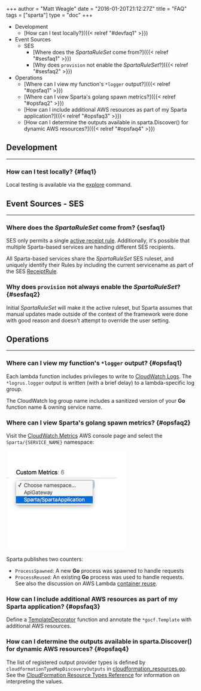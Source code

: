 +++
author = "Matt Weagle"
date = "2016-01-20T21:12:27Z"
title = "FAQ"
tags = ["sparta"]
type = "doc"
+++

* Development
  * [How can I test locally?]({{< relref "#devfaq1" >}})
* Event Sources
  * SES
      * [Where does the _SpartaRuleSet_ come from?]({{< relref "#sesfaq1" >}})  
      * [Why does `provision` not enable the _SpartaRuleSet_?]({{< relref "#sesfaq2" >}})  
* Operations
  * [Where can I view my function's `*logger` output?]({{< relref "#opsfaq1" >}})  
  * [Where can I view Sparta's golang spawn metrics?]({{< relref "#opsfaq2" >}})  
  * [How can I include additional AWS resources as part of my Sparta application?]({{< relref "#opsfaq3" >}})
  * [How can I determine the outputs available in sparta.Discover() for dynamic AWS resources?]({{< relref "#opsfaq4" >}})

## Development
<hr />

### How can I test locally? {#faq1}

Local testing is available via the [explore](/docs/local_testing/) command.

## Event Sources - SES
<hr />

### Where does the _SpartaRuleSet_ come from?  {sesfaq1}  

SES only permits a single [active receipt rule](http://docs.aws.amazon.com/ses/latest/APIReference/API_SetActiveReceiptRuleSet.html).  Additionally, it's possible that multiple Sparta-based services are handing different SES recipients.  

All Sparta-based services share the _SpartaRuleSet_ SES ruleset, and uniquely identify their Rules by including the current servicename as part of the SES [ReceiptRule](http://docs.aws.amazon.com/ses/latest/APIReference/API_CreateReceiptRule.html).

### Why does `provision` not always enable the _SpartaRuleSet_?  {#sesfaq2}  

Initial _SpartaRuleSet_ will make it the active ruleset, but Sparta assumes that manual updates made outside of the context of the framework were done with good reason and doesn't attempt to override the user setting.

## Operations
<hr />

### Where can I view my function's `*logger` output?  {#opsfaq1}  

Each lambda function includes privileges to write to [CloudWatch Logs](https://console.aws.amazon.com/cloudwatch/home).  The `*logrus.logger` output is written (with a brief delay) to a lambda-specific log group.  

The CloudWatch log group name includes a sanitized version of your **Go** function name & owning service name.

### Where can I view Sparta's golang spawn metrics?  {#opsfaq2}  

Visit the [CloudWatch Metrics](https://aws.amazon.com/cloudwatch/) AWS console page and select the `Sparta/{SERVICE_NAME}` namespace:

![CloudWatch](/images/faq/CloudWatch_Management_Console.jpg)

Sparta publishes two counters:

  * `ProcessSpawned`: A new **Go** process was spawned to handle requests
  * `ProcessReused`: An existing **Go** process was used to handle requests.  See also the discussion on AWS Lambda [container reuse](https://aws.amazon.com/blogs/compute/container-reuse-in-lambda/).

### How can I include additional AWS resources as part of my Sparta application?  {#opsfaq3}  

Define a [TemplateDecorator](https://godoc.org/github.com/mweagle/Sparta#TemplateDecorator) function and annotate the `*gocf.Template` with additional AWS resources.

### How can I determine the outputs available in sparta.Discover() for dynamic AWS resources?  {#opsfaq4}  

The list of registered output provider types is defined by `cloudformationTypeMapDiscoveryOutputs` in [cloudformation_resources.go](https://github.com/mweagle/Sparta/blob/master/cloudformation_resources.go).  See the [CloudFormation Resource Types Reference](http://docs.aws.amazon.com/AWSCloudFormation/latest/UserGuide/aws-template-resource-type-ref.html) for information on interpreting the values.
